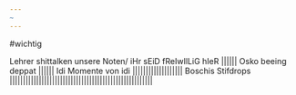 ```yaml
---
~
---
```

#wichtig

Lehrer shittalken unsere Noten/ iHr sEiD fReIwIlLiG hIeR
|||||| 
Osko beeing deppat
||||||
Idi Momente von idi
|||||||||||||||||||
Boschis Stifdrops
||||||||||||||||||||||||||||||||||||||||||||||||||||||
